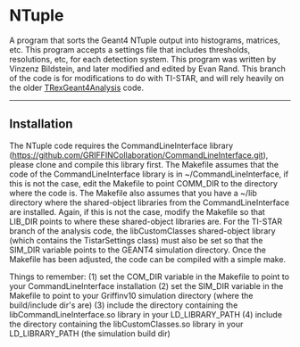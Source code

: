 # NTuple

A program that sorts the Geant4 NTuple output into histograms, matrices, etc. This program accepts a settings file that includes thresholds, resolutions, etc, for each detection system. This program was written by Vinzenz Bildstein, and later modified and edited by Evan Rand. This branch of the code is for modifications to do with TI-STAR, and will rely heavily on the older [TRexGeant4Analysis](https://github.com/VinzenzBildstein/TRexGeant4Analysis) code.

-----------------------------------------
 Installation
-----------------------------------------
The NTuple code requires the CommandLineInterface library (https://github.com/GRIFFINCollaboration/CommandLineInterface.git), please clone and compile this library first.
The Makefile assumes that the code of the CommandLineInterface library is in ~/CommandLineInterface, if this is not the case, edit the Makefile to point COMM_DIR to the directory where the code is.
The Makefile also assumes that you have a ~/lib directory where the shared-object libraries from the CommandLineInterface are installed. Again, if this is not the case, modify the Makefile so that LIB_DIR points to where these shared-object libraries are.
For the TI-STAR branch of the analysis code, the libCustomClasses shared-object library (which contains the TistarSettings class) must also be set so that the SIM_DIR variable points to the GEANT4 simulation directory.
Once the Makefile has been adjusted, the code can be compiled with a simple make.

Things to remember:
(1) set the COM_DIR variable in the Makefile to point to your CommandLineInterface installation
(2) set the SIM_DIR variable in the Makefile to point to your Griffinv10 simulation directory (where the build/include dir's are)
(3) include the directory containing the libCommandLineInterface.so library in your LD_LIBRARY_PATH
(4) include the directory containing the libCustomClasses.so library in your LD_LIBRARY_PATH (the simulation build dir)
